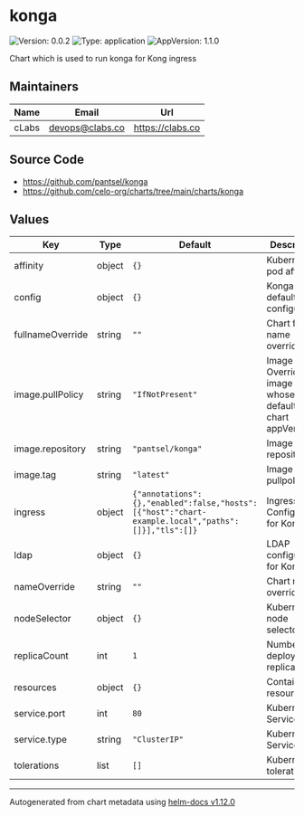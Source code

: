 # konga

![Version: 0.0.2](https://img.shields.io/badge/Version-0.0.2-informational?style=flat-square) ![Type: application](https://img.shields.io/badge/Type-application-informational?style=flat-square) ![AppVersion: 1.1.0](https://img.shields.io/badge/AppVersion-1.1.0-informational?style=flat-square)

Chart which is used to run konga for Kong ingress

## Maintainers

| Name | Email | Url |
| ---- | ------ | --- |
| cLabs | <devops@clabs.co> | <https://clabs.co> |

## Source Code

* <https://github.com/pantsel/konga>
* <https://github.com/celo-org/charts/tree/main/charts/konga>

## Values

| Key | Type | Default | Description |
|-----|------|---------|-------------|
| affinity | object | `{}` | Kubernetes pod affinity |
| config | object | `{}` | Konga default configuration |
| fullnameOverride | string | `""` | Chart full name override |
| image.pullPolicy | string | `"IfNotPresent"` | Image tag Overrides the image tag whose default is the chart appVersion. |
| image.repository | string | `"pantsel/konga"` | Image repository |
| image.tag | string | `"latest"` | Image pullpolicy |
| ingress | object | `{"annotations":{},"enabled":false,"hosts":[{"host":"chart-example.local","paths":[]}],"tls":[]}` | Ingress Configuration for Konga |
| ldap | object | `{}` | LDAP configuration for Konga |
| nameOverride | string | `""` | Chart name override |
| nodeSelector | object | `{}` | Kubernetes node selector |
| replicaCount | int | `1` | Number of deployment replicas |
| resources | object | `{}` | Container resources |
| service.port | int | `80` | Kubernetes Service Type |
| service.type | string | `"ClusterIP"` | Kubernetes Service Type |
| tolerations | list | `[]` | Kubernetes tolerations |

----------------------------------------------
Autogenerated from chart metadata using [helm-docs v1.12.0](https://github.com/norwoodj/helm-docs/releases/v1.12.0)
